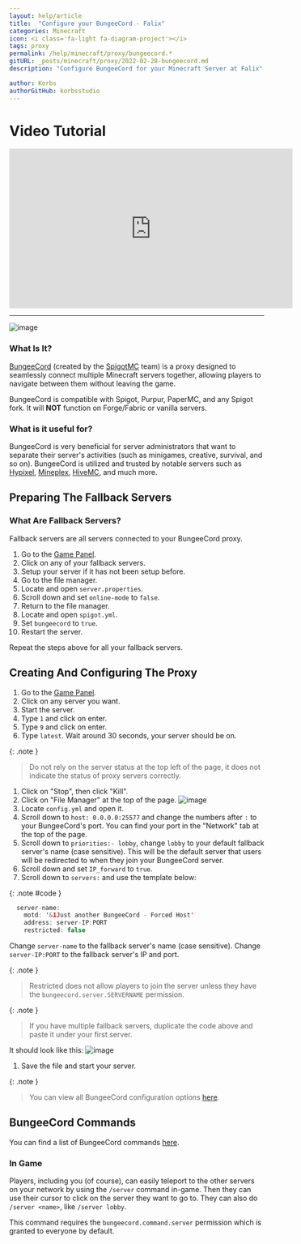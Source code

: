 ```yaml
---
layout: help/article
title:  "Configure your BungeeCord - Falix"
categories: Minecraft
icon: <i class='fa-light fa-diagram-project'></i>
tags: proxy
permalink: /help/minecraft/proxy/bungeecord.*
gitURL: _posts/minecraft/proxy/2022-02-28-bungeecord.md
description: "Configure BungeeCord for your Minecraft Server at Falix"

author: Korbs
authorGitHub: korbsstudio
---
```


<div class="watch-video-tutorial">
    <h1>Video Tutorial</h1>
    <iframe id="video-tutorial" width="560" height="315" src="https://www.youtube-nocookie.com/embed/BQe1osbKuKQ" title="YouTube video player" frameborder="0" allow="accelerometer; autoplay; clipboard-write; encrypted-media; gyroscope; picture-in-picture" allowfullscreen></iframe>
    <hr>
    <style>section#video-tutorial {display: inherit !important;}</style>
</div>

![image](/assets/images/posts/bungeecord/getting-started/bungeecord.png)

### What Is It?

[BungeeCord](https://www.spigotmc.org/wiki/bungeecord/) (created by the [SpigotMC](https://www.spigotmc.org/XenStaff/) team) is a proxy designed to seamlessly connect multiple Minecraft servers together, allowing players to navigate between them without leaving the game.

BungeeCord is compatible with Spigot, Purpur, PaperMC, and any Spigot fork. It will **NOT** function on Forge/Fabric or vanilla servers.

### What is it useful for?

BungeeCord is very beneficial for server administrators that want to separate their server's activities (such as minigames, creative, survival, and so on). BungeeCord is utilized and trusted by notable servers such as [Hypixel](https://hypixel.net/), [Mineplex](https://www.mineplex.com/home/), [HiveMC](https://hivemc.com/), and much more.

## Preparing The Fallback Servers

### What Are Fallback Servers?

Fallback servers are all servers connected to your BungeeCord proxy.

1. Go to the [Game Panel](https://panel.falixnodes.net).
2. Click on any of your fallback servers.
3. Setup your server if it has not been setup before.
4. Go to the file manager.
5. Locate and open `server.properties`.
6. Scroll down and set `online-mode` to `false`.
7. Return to the file manager.
8. Locate and open `spigot.yml`.
9. Set `bungeecord` to `true`.
10. Restart the server.

Repeat the steps above for all your fallback servers.

## Creating And Configuring The Proxy

1. Go to the [Game Panel](https://panel.falixnodes.net).
2. Click on any server you want.
3. Start the server.
4. Type `1` and click on enter.
5. Type `9` and click on enter.
6. Type `latest`.
Wait around 30 seconds, your server should be on.

{: .note }
> Do not rely on the server status at the top left of the page, it does not indicate the status of proxy servers correctly.

1. Click on "Stop", then click "Kill".
2. Click on "File Manager" at the top of the page.
![image](/assets/images/posts/bungeecord/getting-started/starting-proxy.png)
3. Locate `config.yml` and open it.
4. Scroll down to `host: 0.0.0.0:25577` and change the numbers after `:` to your BungeeCord's port. You can find your port in the "Network" tab at the top of the page.
5. Scroll down to `priorities:- lobby`, change `lobby` to your default fallback server's name (case sensitive). This will be the default server that users will be redirected to when they join your BungeeCord server.
6. Scroll down and set `IP_forward` to `true`.
7. Scroll down to `servers:` and use the template below:

{: .note #code }

```java
  server-name:
    motd: '&1Just another BungeeCord - Forced Host'
    address: server-IP:PORT
    restricted: false
```

Change `server-name` to the fallback server's name (case sensitive).
Change `server-IP:PORT`  to the fallback server's IP and port.

{: .note }
> Restricted does not allow players to join the server unless they have the `bungeecord.server.SERVERNAME` permission.

{: .note }
> If you have multiple fallback servers, duplicate the code above and paste it under your first server.

It should look like this:
![image](/assets/images/posts/bungeecord/getting-started/setting-up-proxy.png)

1. Save the file and start your server.

{: .note }
> You can view all BungeeCord configuration options [here](https://www.spigotmc.org/wiki/bungeecord-configuration-guide/).

## BungeeCord Commands

You can find a list of BungeeCord commands [here](https://www.spigotmc.org/wiki/bungeecord-commands/).

### In Game

Players, including you (of course), can easily teleport to the other servers on your network by using the `/server` command in-game. Then they can use their cursor to click on the server they want to go to. They can also do `/server <name>`, like `/server lobby`.

This command requires the `bungeecord.command.server` permission which is granted to everyone by default.
